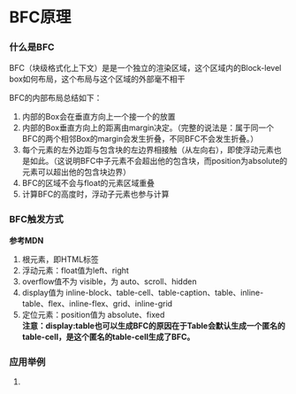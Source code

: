 # BFC原理
### 什么是BFC
BFC（块级格式化上下文）是是一个独立的渲染区域，这个区域内的Block-level box如何布局，这个布局与这个区域的外部毫不相干  

BFC的内部布局总结如下：  
1. 内部的Box会在垂直方向上一个接一个的放置
2. 内部的Box垂直方向上的距离由margin决定。（完整的说法是：属于同一个BFC的两个相邻Box的margin会发生折叠，不同BFC不会发生折叠。）
3. 每个元素的左外边距与包含块的左边界相接触（从左向右），即使浮动元素也是如此。（这说明BFC中子元素不会超出他的包含块，而position为absolute的元素可以超出他的包含块边界）
4. BFC的区域不会与float的元素区域重叠
5. 计算BFC的高度时，浮动子元素也参与计算
### BFC触发方式

**参考MDN**  
1. 根元素，即HTML标签
2. 浮动元素：float值为left、right
3. overflow值不为 visible，为 auto、scroll、hidden
4. display值为 inline-block、table-cell、table-caption、table、inline-table、flex、inline-flex、grid、inline-grid
5. 定位元素：position值为 absolute、fixed  
**注意：display:table也可以生成BFC的原因在于Table会默认生成一个匿名的table-cell，是这个匿名的table-cell生成了BFC。**
### 应用举例
1. 